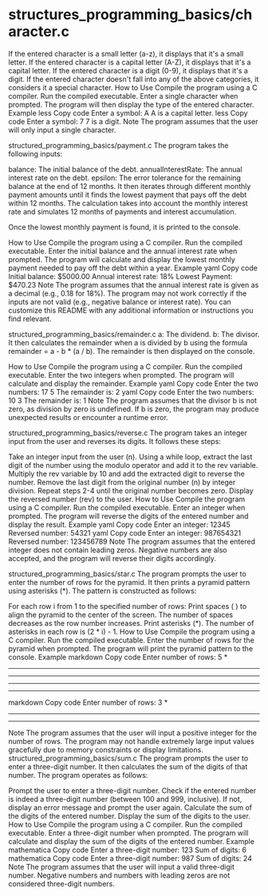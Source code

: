 # structures_programming_basics/character.c
If the entered character is a small letter (a-z), it displays that it's a small letter.
If the entered character is a capital letter (A-Z), it displays that it's a capital letter.
If the entered character is a digit (0-9), it displays that it's a digit.
If the entered character doesn't fall into any of the above categories, it considers it a special character.
How to Use
Compile the program using a C compiler.
Run the compiled executable.
Enter a single character when prompted.
The program will then display the type of the entered character.
Example
less
Copy code
Enter a symbol:
A
A is a capital letter.
less
Copy code
Enter a symbol:
7
7 is a digit.
Note
The program assumes that the user will only input a single character.






structured_programming_basics/payment.c
The program takes the following inputs:

balance: The initial balance of the debt.
annualInterestRate: The annual interest rate on the debt.
epsilon: The error tolerance for the remaining balance at the end of 12 months.
It then iterates through different monthly payment amounts until it finds the lowest payment that pays off the debt within 12 months. The calculation takes into account the monthly interest rate and simulates 12 months of payments and interest accumulation.

Once the lowest monthly payment is found, it is printed to the console.

How to Use
Compile the program using a C compiler.
Run the compiled executable.
Enter the initial balance and the annual interest rate when prompted.
The program will calculate and display the lowest monthly payment needed to pay off the debt within a year.
Example
yaml
Copy code
Initial balance: $5000.00
Annual interest rate: 18%
Lowest Payment: $470.23
Note
The program assumes that the annual interest rate is given as a decimal (e.g., 0.18 for 18%).
The program may not work correctly if the inputs are not valid (e.g., negative balance or interest rate).
You can customize this README with any additional information or instructions you find relevant.



structured_programming_basics/remainder.c
a: The dividend.
b: The divisor.
It then calculates the remainder when a is divided by b using the formula remainder = a - b * (a / b). The remainder is then displayed on the console.

How to Use
Compile the program using a C compiler.
Run the compiled executable.
Enter the two integers when prompted.
The program will calculate and display the remainder.
Example
yaml
Copy code
Enter the two numbers:
17 5
The remainder is: 2
yaml
Copy code
Enter the two numbers:
10 3
The remainder is: 1
Note
The program assumes that the divisor b is not zero, as division by zero is undefined.
If b is zero, the program may produce unexpected results or encounter a runtime error.



structured_programming_basics/reverse.c
The program takes an integer input from the user and reverses its digits. It follows these steps:

Take an integer input from the user (n).
Using a while loop, extract the last digit of the number using the modulo operator and add it to the rev variable.
Multiply the rev variable by 10 and add the extracted digit to reverse the number.
Remove the last digit from the original number (n) by integer division.
Repeat steps 2-4 until the original number becomes zero.
Display the reversed number (rev) to the user.
How to Use
Compile the program using a C compiler.
Run the compiled executable.
Enter an integer when prompted.
The program will reverse the digits of the entered number and display the result.
Example
yaml
Copy code
Enter an integer:
12345
Reversed number: 54321
yaml
Copy code
Enter an integer:
987654321
Reversed number: 123456789
Note
The program assumes that the entered integer does not contain leading zeros.
Negative numbers are also accepted, and the program will reverse their digits accordingly.


structured_programming_basics/star.c
The program prompts the user to enter the number of rows for the pyramid. It then prints a pyramid pattern using asterisks (*). The pattern is constructed as follows:

For each row i from 1 to the specified number of rows:
Print spaces ( ) to align the pyramid to the center of the screen. The number of spaces decreases as the row number increases.
Print asterisks (*). The number of asterisks in each row is (2 * i) - 1.
How to Use
Compile the program using a C compiler.
Run the compiled executable.
Enter the number of rows for the pyramid when prompted.
The program will print the pyramid pattern to the console.
Example
markdown
Copy code
Enter number of rows: 5
    *
   ***
  *****
 *******
*********
markdown
Copy code
Enter number of rows: 3
  *
 ***
*****
Note
The program assumes that the user will input a positive integer for the number of rows.
The program may not handle extremely large input values gracefully due to memory constraints or display limitations.
structured_programming_basics/sum.c
The program prompts the user to enter a three-digit number. It then calculates the sum of the digits of that number. The program operates as follows:

Prompt the user to enter a three-digit number.
Check if the entered number is indeed a three-digit number (between 100 and 999, inclusive). If not, display an error message and prompt the user again.
Calculate the sum of the digits of the entered number.
Display the sum of the digits to the user.
How to Use
Compile the program using a C compiler.
Run the compiled executable.
Enter a three-digit number when prompted.
The program will calculate and display the sum of the digits of the entered number.
Example
mathematica
Copy code
Enter a three-digit number: 123
Sum of digits: 6
mathematica
Copy code
Enter a three-digit number: 987
Sum of digits: 24
Note
The program assumes that the user will input a valid three-digit number.
Negative numbers and numbers with leading zeros are not considered three-digit numbers.
